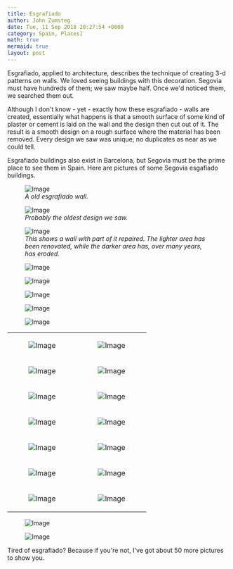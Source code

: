 ```yaml
---
title: Esgrafiado
author: John Zumsteg
date: Tue, 11 Sep 2018 20:27:54 +0000
category: Spain, Places]
math: true
mermaid: true
layout: post
---
```

Esgrafiado, applied to architecture, describes the technique of creating 3-d patterns on walls. We loved seeing buildings with this decoration. Segovia must have hundreds of them; we saw maybe half. Once we'd noticed them, we searched them out.

Although I don't know - yet - exactly how these esgrafiado - walls are created, essentially what happens is that a smooth surface of some kind of plaster or cement is laid on the wall and the design then cut out of it. The result is a smooth design on a rough surface where the material has been removed. Every design we saw was unique; no duplicates as near as we could tell.

Esgrafiado buildings also exist in Barcelona, but Segovia must be the prime place to see them in Spain. Here are pictures of some Segovia esgafiado buildings.

<figure class = "landscape">
	<img src="{{"/assets/images/2018/09/DSC06862.jpg" | prepend: site.baseurl | prepend: site.url }}" alt="Image" />
	<figcaption><em>A old esgrafiado wall.</em></figcaption>
</figure>



<figure class = "landscape">
	<img src="{{"/assets/images/2018/09/DSC06836.jpg" | prepend: site.baseurl | prepend: site.url }}" alt="Image" />
	<figcaption><em>Probably the oldest design we saw.</em></figcaption>
</figure>



<figure class = "landscape">
	<img src="{{"/assets/images/2018/09/DSC06845.jpg" | prepend: site.baseurl | prepend: site.url }}" alt="Image" />
	<figcaption><em>This shows a wall with part of it repaired. The lighter area has been renovated, while the darker area has, over many years, has eroded.</em></figcaption>
</figure>



<figure class = "landscape">
	<img src="{{"/assets/images/2018/09/DSC06880.jpg" | prepend: site.baseurl | prepend: site.url }}" alt="Image" />
	<figcaption></figcaption>
</figure>



<figure class = "landscape">
	<img src="{{"/assets/images/2018/09/DSC05504.jpg" | prepend: site.baseurl | prepend: site.url }}" alt="Image" />
	<figcaption></figcaption>
</figure>


<figure class = "landscape">
	<img src="{{"/assets/images/2018/09/DSC05498.jpg" | prepend: site.baseurl | prepend: site.url }}" alt="Image" />
	<figcaption></figcaption>
</figure>



<figure class = "landscape">
	<img src="{{"/assets/images/2018/09/DSC05496.jpg" | prepend: site.baseurl | prepend: site.url }}" alt="Image" />
	<figcaption></figcaption>
</figure>



<figure class = "landscape">
	<img src="{{"/assets/images/2018/09/DSC05494.jpg" | prepend: site.baseurl | prepend: site.url }}" alt="Image" />
	<figcaption></figcaption>
</figure>


<table>
<tbody>
<tr>
<td><figure class = "portrait">
	<img src="{{"/assets/images/2018/09/DSC05500.jpg" | prepend: site.baseurl | prepend: site.url }}" alt="Image" />
	<figcaption></figcaption>
</figure>

</td>
<td><figure class = "portrait">
	<img src="{{"/assets/images/2018/09/DSC05499.jpg" | prepend: site.baseurl | prepend: site.url }}" alt="Image" />
	<figcaption></figcaption>
</figure>

</td>
</tr>
<tr>
<td><figure class = "portrait">
	<img src="{{"/assets/images/2018/09/DSC06883.jpg" | prepend: site.baseurl | prepend: site.url }}" alt="Image" />
	<figcaption></figcaption>
</figure>

</td>
<td><figure class = "portrait">
	<img src="{{"/assets/images/2018/09/DSC06876.jpg" | prepend: site.baseurl | prepend: site.url }}" alt="Image" />
	<figcaption></figcaption>
</figure>

</td>
</tr>
<tr>
<td><figure class = "portrait">
	<img src="{{"/assets/images/2018/09/DSC06875.jpg" | prepend: site.baseurl | prepend: site.url }}" alt="Image" />
	<figcaption></figcaption>
</figure>

</td>
<td><figure class = "portrait">
	<img src="{{"/assets/images/2018/09/DSC06866.jpg" | prepend: site.baseurl | prepend: site.url }}" alt="Image" />
	<figcaption></figcaption>
</figure>

</td>
</tr>
<tr>
<td><figure class = "portrait">
	<img src="{{"/assets/images/2018/09/DSC06833.jpg" | prepend: site.baseurl | prepend: site.url }}" alt="Image" />
	<figcaption></figcaption>
</figure>

</td>
<td><figure class = "portrait">
	<img src="{{"/assets/images/2018/09/DSC06831.jpg" | prepend: site.baseurl | prepend: site.url }}" alt="Image" />
	<figcaption></figcaption>
</figure>

</td>
</tr>
<tr>
<td><figure class = "portrait">
	<img src="{{"/assets/images/2018/09/DSC06827.jpg" | prepend: site.baseurl | prepend: site.url }}" alt="Image" />
	<figcaption></figcaption>
</figure>

</td>
<td><figure class = "portrait">
	<img src="{{"/assets/images/2018/09/DSC06818.jpg" | prepend: site.baseurl | prepend: site.url }}" alt="Image" />
	<figcaption></figcaption>
</figure>

</td>
</tr>
<tr>
<td><figure class = "portrait">
	<img src="{{"/assets/images/2018/09/DSC06817.jpg" | prepend: site.baseurl | prepend: site.url }}" alt="Image" />
	<figcaption></figcaption>
</figure>

</td>
<td><figure class = "portrait">
	<img src="{{"/assets/images/2018/09/DSC06815.jpg" | prepend: site.baseurl | prepend: site.url }}" alt="Image" />
	<figcaption></figcaption>
</figure>

</td>
</tr>
<tr>
<td><figure class = "portrait">
	<img src="{{"/assets/images/2018/09/DSC06811.jpg" | prepend: site.baseurl | prepend: site.url }}" alt="Image" />
	<figcaption></figcaption>
</figure>

</td>
<td><figure class = "portrait">
	<img src="{{"/assets/images/2018/09/DSC06810.jpg" | prepend: site.baseurl | prepend: site.url }}" alt="Image" />
	<figcaption></figcaption>
</figure>

</td>
</tr>
</tbody>
</table>
<figure class = "landscape">
	<img src="{{"/assets/images/2018/09/DSC06808.jpg" | prepend: site.baseurl | prepend: site.url }}" alt="Image" />
	<figcaption></figcaption>
</figure>



<figure class = "landscape">
	<img src="{{"/assets/images/2018/09/DSC06807.jpg" | prepend: site.baseurl | prepend: site.url }}" alt="Image" />
	<figcaption></figcaption>
</figure>



Tired of esgrafiado? Because if you're not, I've got about 50 more pictures to show you.
